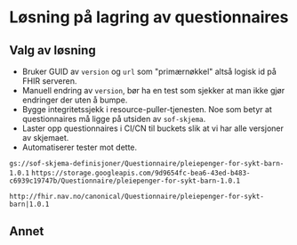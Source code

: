 # Løsning på lagring av questionnaires

## Valg av løsning

* Bruker GUID av `version` og `url` som "primærnøkkel" altså logisk id på FHIR serveren.
* Manuell endring av `version`, bør ha en test som sjekker at man ikke gjør endringer der
  uten å bumpe.
* Bygge integritetssjekk i resource-puller-tjenesten. Noe som betyr at questionnaires må 
  ligge på utsiden av `sof-skjema`.
* Laster opp questionnaires i CI/CN til buckets slik at vi har alle versjoner av skjemaet.
* Automatiserer tester mot dette.

`gs://sof-skjema-definisjoner/Questionnaire/pleiepenger-for-sykt-barn-1.0.1`
`https://storage.googleapis.com/9d9654fc-bea6-43ed-b483-c6939c19747b/Questionnaire/pleiepenger-for-sykt-barn-1.0.1`
```
http://fhir.nav.no/canonical/Questionnaire/pleiepenger-for-sykt-barn|1.0.1
```


## Annet

